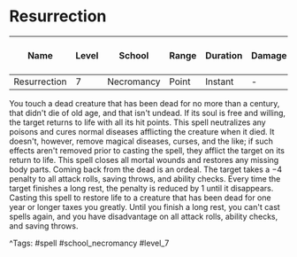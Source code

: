 # Resurrection

| Name | Level | School | Range | Duration | Damage | Save DC & Type |
|------|-------|--------|-------|----------|--------|----------------|
| Resurrection | 7 | Necromancy | Point | Instant | - | - |

You touch a dead creature that has been dead for no more than a century, that didn't die of old age, and that isn't undead. If its soul is free and willing, the target returns to life with all its hit points. This spell neutralizes any poisons and cures normal diseases afflicting the creature when it died. It doesn't, however, remove magical diseases, curses, and the like; if such effects aren't removed prior to casting the spell, they afflict the target on its return to life. This spell closes all mortal wounds and restores any missing body parts. Coming back from the dead is an ordeal. The target takes a −4 penalty to all attack rolls, saving throws, and ability checks. Every time the target finishes a long rest, the penalty is reduced by 1 until it disappears. Casting this spell to restore life to a creature that has been dead for one year or longer taxes you greatly. Until you finish a long rest, you can't cast spells again, and you have disadvantage on all attack rolls, ability checks, and saving throws.

^Tags: #spell #school_necromancy #level_7